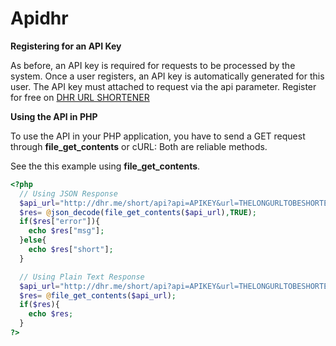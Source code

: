 Apidhr
======

**Registering for an API Key**

As before, an API key is required for requests to be processed by the system. 
Once a user registers, an API key is automatically generated for this user. The API key must attached to request via the api parameter. Register for free on [DHR URL SHORTENER](http://dhr.me)


**Using the API in PHP**

To use the API in your PHP application, you have to send a GET request through **file_get_contents** or cURL: Both are reliable methods. 

See the this example using **file_get_contents**.

```php
<?php
  // Using JSON Response
  $api_url="http://dhr.me/short/api?api=APIKEY&url=THELONGURLTOBESHORTENED&custom=CUSTOMALIAS";
  $res= @json_decode(file_get_contents($api_url),TRUE);
  if($res["error"]){
    echo $res["msg"];
  }else{
    echo $res["short"];
  }

  // Using Plain Text Response
  $api_url="http://dhr.me/short/api?api=APIKEY&url=THELONGURLTOBESHORTENED&custom=CUSTOMALIAS&format=text";
  $res= @file_get_contents($api_url);
  if($res){
    echo $res;
  }
?>
```

